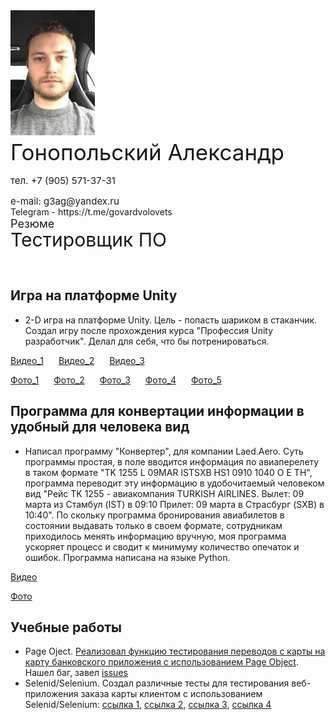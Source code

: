 
<div>
  <img src="images/513928007copy.jpg" alt="Я" width="" height="200" style="margin-right: 20px;">
  <div style="display: inline-block; vertical-align: top;">
    <p style="font-size: 35px; margin-top: 3px; margin-bottom: 5px;">Гонопольский Александр</p>
    <p style="font-size: 15px; margin-bottom: -1px;">тел. +7 (905) 571-37-31</p>
    <p style="font-size: 15px; margin-bottom: -1px;">e-mail: g3ag@yandex.ru</p>
    <a href="https://t.me/govardvolovets" style="text-decoration: none; ">Telegram</a> - <a href="https://t.me/govardvolovets" style="text-decoration: none;">https://t.me/govardvolovets</a>
    <br>
    <a href="https://govardvolovets.github.io/resume/" style="text-decoration: none; font-size: 18px;">Резюме</a>
    <p style="font-size: 30px; margin-top: -3px;">Тестировщик ПО</p>
  </div>
</div>

## Игра на платформе Unity
* 2-D игра на платформе Unity. Цель - попасть шариком в стаканчик. Создал игру после прохождения курса "Профессия Unity разработчик". Делал для себя, что бы потренироваться.

<style>
  .video-link {
    display: inline-block;
    margin-right: 20px;
  }
</style>

<p>
  <a href="javascript:void(0);" onclick="showVideo(1)" class="video-link">Видео_1</a>
  <a href="javascript:void(0);" onclick="showVideo(2)" class="video-link">Видео_2</a>
  <a href="javascript:void(0);" onclick="showVideo(3)" class="video-link">Видео_3</a>
</p>

<div id="videoContainer1" style="display: none;">
  <video id="videoObject1" src="videos/gameplayvideo1.mp4" width="100%" height="auto" controls></video>
</div>
<div id="videoContainer2" style="display: none;">
  <video id="videoObject2" src="videos/gameplayvideo2.mp4" width="100%" height="auto" controls></video>
</div>
<div id="videoContainer3" style="display: none;">
  <video id="videoObject3" src="videos/gameplayvideo3.mp4" width="100%" height="auto" controls></video>
</div>

<style>
  .image-link {
    display: inline-block;
    margin-right: 20px;
  }
</style>

<p>
  <a href="javascript:void(0);" onclick="showImage(6)" class="image-link">Фото_1</a>
  <a href="javascript:void(0);" onclick="showImage(7)" class="image-link">Фото_2</a>
  <a href="javascript:void(0);" onclick="showImage(8)" class="image-link">Фото_3</a>
  <a href="javascript:void(0);" onclick="showImage(9)" class="image-link">Фото_4</a>
  <a href="javascript:void(0);" onclick="showImage(10)" class="image-link">Фото_5</a>
</p>

<div id="imageContainer6" style="display: none;">
  <img id="imageObject6" src="images/SnapshotLevel3.png" alt="Пример PNG" width="100%" height="auto">
</div>
<div id="imageContainer7" style="display: none;">
  <img id="imageObject7" src="images/SnapshotLevel5.png" alt="Пример PNG" width="100%" height="auto">
</div>
<div id="imageContainer8" style="display: none;">
  <img id="imageObject8" src="images/SnapshotLevel9.png" alt="Пример PNG" width="100%" height="auto">
</div>
<div id="imageContainer9" style="display: none;">
  <img id="imageObject9" src="images/SnapshotLevel12.png" alt="Пример PNG" width="100%" height="auto">
</div>
<div id="imageContainer10" style="display: none;">
  <img id="imageObject10" src="images/SnapshotLevel19.png" alt="Пример PNG" width="100%" height="auto">
</div>

## Программа для конвертации информации в удобный для человека вид
* Написал программу "Конвертер", для компании Laed.Aero. Суть программы простая, в поле вводится информация по авиаперелету в таком формате "TK 1255 L  09MAR ISTSXB HS1  0910   1040  O         E TH", программа переводит эту информацию в удобочитаемый человеком вид "Рейс TK 1255 - авиакомпания TURKISH AIRLINES.
Вылет: 09 марта из Стамбул (IST) в 09:10
Прилет: 09 марта в Страсбург (SXB) в 10:40". По скольку программа бронирования авиабилетов в состоянии выдавать только в своем формате, сотрудникам приходилось менять информацию вручную, моя программа ускоряет процесс и сводит к минимуму количество опечаток и ошибок. Программа написана на языке Python.

<p><a href="javascript:void(0);" onclick="showVideo(4)">Видео</a></p>
<div id="videoContainer4" style="display: none;">
  <video id="videoObject4" src="videos/workConverter.mp4" width="100%" height="auto" controls></video>
</div>

<p><a href="javascript:void(0);" onclick="showImage(5)">Фото</a></p>
<div id="imageContainer5" style="display: none;">
  <img id="imageObject5" src="images/converter.png" alt="Пример PNG" width="100%" height="auto">
</div>

<script>
  function showVideo(id) {
    var videoContainer = document.getElementById("videoContainer" + id);
    if (videoContainer.style.display === "none") {
      videoContainer.style.display = "block";
    } else {
      videoContainer.style.display = "none";
    }
  }
</script>

<script>
  function showImage(id) {
    var imageContainer = document.getElementById("imageContainer" + id);
    if (imageContainer.style.display === "none") {
      imageContainer.style.display = "block";
    } else {
      imageContainer.style.display = "none";
    }
  }
</script>

## Учебные работы
- Page Oject. [Реализовал функцию тестирования переводов с карты на карту банковского приложения с использованием Page Object](https://github.com/GovardVolovets/page-object/blob/main/src/test/java/ru/netology/test/MoneyTransferTest.java). Нашел баг, завел [issues](https://github.com/GovardVolovets/page-object/issues/1)
- Selenid/Selenium. Создал различные тесты для тестирования веб-приложения заказа карты клиентом с использованием Selenid/Selenium: [ссылка 1](https://github.com/GovardVolovets/cardApplication/blob/main/src/test/java/ru/netology/cardApplication/CardApplicationTest.java), [ссылка 2](https://github.com/GovardVolovets/selenide/blob/main/src/test/java/ru/netology/web/test/RegistrationTest.java), [ссылка 3](https://github.com/GovardVolovets/patterns-first-task/blob/main/src/test/java/ru/netology/delivery/test/DeliveryTest.java), [ссылка 4](https://github.com/GovardVolovets/patterns-second-task/blob/main/src/test/java/ru/netology/testmode/test/AuthTest.java)

